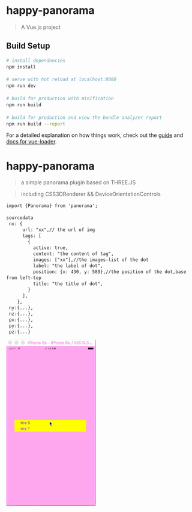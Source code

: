 # happy-panorama

> A Vue.js project 

## Build Setup

``` bash
# install dependencies
npm install

# serve with hot reload at localhost:8080
npm run dev

# build for production with minification
npm run build

# build for production and view the bundle analyzer report
npm run build --report
```

For a detailed explanation on how things work, check out the [guide](http://vuejs-templates.github.io/webpack/) and [docs for vue-loader](http://vuejs.github.io/vue-loader).
# happy-panorama

>a simple panorama plugin based on THREE.JS 

>including CSS3DRenderer && DeviceOrientationControls

```
import {Panorama} from 'panorama';

sourcedata
 nx: {
      url: "xx",// the url of img
      tags: [
        {
          active: true,
          content: "the content of tag",
          images: ["xx"],//the images-list of the dot
          label: "the label of dot",
          position: {x: 430, y: 589},//the position of the dot,base from left-top
          title: "the title of dot",
        }
      ],
    },
 ny:{...},
 nz:{...},
 px:{...},
 py:{...},
 pz:{...}

```

![image](https://github.com/Yesi-hoang/TaoBaoTopLine/blob/master/Gif/TaoBaoTopLineGif.gif)
